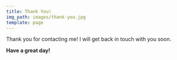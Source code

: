 ```yaml
---
title: Thank You!
img_path: images/thank-you.jpg
template: page
---
```


Thank you for contacting me! I will get back in touch with you soon.

**Have a great day!**
